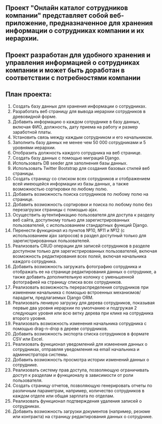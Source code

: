 ## Проект "Онлайн каталог сотрудников компании" представляет собой веб-приложение, предназначенное для хранения информации о сотрудниках компании и их иерархии.

## Проект разработан для удобного хранения и управления информацией о сотрудниках компании и может быть доработан в соответствии с потребностями компании

## План проекта:

1. Создать базу данных для хранения информации о сотрудниках.
2. Разработать веб страницу для вывода иерархии сотрудников в древовидной форме.
3. Добавить информацию о каждом сотруднике в базу данных, включая ФИО, должность, дату приема на работу и размер
   заработной платы.
4. Установить связь между каждым сотрудником и его начальником.
5. Заполнить базу данных не менее чем 50 000 сотрудниками и 5 уровнями иерархии.
6. Отобразить должность каждого сотрудника на веб странице.
7. Создать базу данных с помощью миграций Django.
8. Использовать DB seeder для заполнения базы данных.
9. Использовать Twitter Bootstrap для создания базовых стилей веб страницы.
10. Создать страницу со списком всех сотрудников и отображением всей имеющейся информации из базы данных, а также
    возможностью сортировки по любому полю.
11. Добавить возможность поиска сотрудников по любому полю на странице.
12. Добавить возможность сортировки и поиска по любому полю без перезагрузки страницы с
    помощью ajax.
13. Осуществить аутентификацию пользователя для доступа к разделу веб сайта, доступному только для зарегистрированных
    пользователей, с использованием стандартных функций Django.
14. Перенести функционал из пунктов №10, №11 и №12 (с использованием ajax запросов) в раздел доступный только для
    зарегистрированных пользователей.
15. Реализовать CRUD операции для записей сотрудников в разделе доступном только для зарегистрированных пользователей,
    включая возможность редактирования всех полей, включая начальника каждого сотрудника.
16. Добавить возможность загружать фотографию сотрудника и отображать ее на странице редактирования данных о сотруднике,
    а также добавить дополнительную колонку с уменьшенной фотографией на страницу списка всех сотрудников.
17. Реализовать возможность перераспределения сотрудников при изменении начальника с помощью встроенных
    механизмов/парадигм, предлагаемых Django ORM.
18. Реализовать ленивую загрузку для дерева сотрудников, показывая первые два уровня иерархии по умолчанию и подгружая 2
    следующих уровня или всю ветку дерева при клике на сотрудника второго уровня.
19. Реализовать возможность изменения начальника сотрудника с помощью drag-n-drop в дереве сотрудников.
20. Добавить возможность экспорта списка сотрудников в формате CSV или Excel.
21. Реализовать функционал уведомлений для изменения данных о сотрудниках, отправляя уведомления на email начальника и
    администратора системы.
22. Добавить возможность просмотра истории изменений данных о сотруднике.
23. Реализовать систему прав доступа, позволяющую ограничивать доступ к разделам и функционалу в зависимости от роли
    пользователя.
24. Создать страницу отчетов, позволяющую генерировать отчеты по различным параметрам, например, количество сотрудников
    в каждом отделе или общая зарплата по отделам.
25. Реализовать функционал подтверждения удаления записей о сотрудниках.
26. Добавить возможность загрузки документов (например, резюме или контракта) на страницу редактирования данных о
    сотруднике.